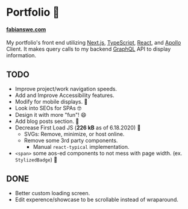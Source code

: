 # Portfolio 👀

#### [fabianswe.com](https://www.fabianswe.com)

 My portfolio's front end utilizing [Next.js](https://nextjs.org/), [TypeScript](https://www.typescriptlang.org/), [React](http://reactjs.org/), and [Apollo](http://apollographql.com/) Client. It makes query calls to my backend [GraphQL](http://graphql.org/) API to display information.

## TODO

* Improve project/work navigation speeds.
* Add and Improve Accessibility features.
* Modify for mobile displays. 📱
* Look into SEOs for SPAs 🤓
* Design it with more "fun"! 😄
* Add blog posts section. 📄
* Decrease First Load JS (**226 kB** as of 6.18.2020) 🐌
  * SVGs: Remove, minimize, or host online.
  * Remove some 3rd party components.
    * Manual `react-typical` implementation.
* `<span>` some aos-ed components to not mess with page width. (ex. `StylizedBadge`) 👻

## DONE

* Better custom loading screen.
* Edit experence/showcase to be scrollable instead of wraparound.
